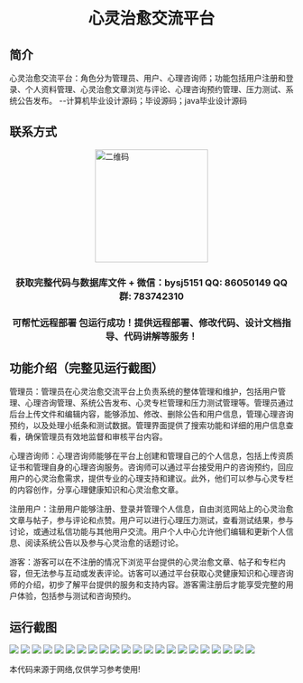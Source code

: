 <p><h1 align="center">心灵治愈交流平台</h1></p>

## 简介
心灵治愈交流平台：角色分为管理员、用户、心理咨询师；功能包括用户注册和登录、个人资料管理、心灵治愈文章浏览与评论、心理咨询预约管理、压力测试、系统公告发布。    --计算机毕业设计源码；毕设源码；java毕业设计源码


## 联系方式
<img src="https://bs-1329754181.cos.ap-shanghai.myqcloud.com/wx.jpg" alt="二维码" style="display: block; margin: 0 auto;" width="200px">
<p><h3 align="center">获取完整代码与数据库文件 + 微信：bysj5151 QQ: 86050149 QQ群: 783742310</h3></p>
<p><h3 align="center">可帮忙远程部署 包运行成功！提供远程部署、修改代码、设计文档指导、代码讲解等服务！</h3></p>

## 功能介绍（完整见运行截图）
管理员：管理员在心灵治愈交流平台上负责系统的整体管理和维护，包括用户管理、心理咨询管理、系统公告发布、心灵专栏管理和压力测试管理等。管理员通过后台上传文件和编辑内容，能够添加、修改、删除公告和用户信息，管理心理咨询预约，以及处理小纸条和测试数据。管理界面提供了搜索功能和详细的用户信息查看，确保管理员有效地监督和审核平台内容。

心理咨询师：心理咨询师能够在平台上创建和管理自己的个人信息，包括上传资质证书和管理自身的心理咨询服务。咨询师可以通过平台接受用户的咨询预约，回应用户的心灵治愈需求，提供专业的心理支持和建议。此外，他们可以参与心灵专栏的内容创作，分享心理健康知识和心灵治愈文章。

注册用户：注册用户能够注册、登录并管理个人信息，自由浏览网站上的心灵治愈文章与帖子，参与评论和点赞。用户可以进行心理压力测试，查看测试结果，参与讨论，或通过私信功能与其他用户交流。用户个人中心允许他们编辑和更新个人信息、阅读系统公告以及参与心灵治愈的话题讨论。

游客：游客可以在不注册的情况下浏览平台提供的心灵治愈文章、帖子和专栏内容，但无法参与互动或发表评论。访客可以通过平台获取心灵健康知识和心理咨询师的介绍，初步了解平台提供的服务和支持内容。游客需注册后才能享受完整的用户体验，包括参与测试和咨询预约。


## 运行截图
![](https://bs-1329754181.cos.ap-shanghai.myqcloud.com/spring/MindHealingCommunicationPlatform/img/001.jpg)
![](https://bs-1329754181.cos.ap-shanghai.myqcloud.com/spring/MindHealingCommunicationPlatform/img/002.jpg)
![](https://bs-1329754181.cos.ap-shanghai.myqcloud.com/spring/MindHealingCommunicationPlatform/img/003.jpg)
![](https://bs-1329754181.cos.ap-shanghai.myqcloud.com/spring/MindHealingCommunicationPlatform/img/004.jpg)
![](https://bs-1329754181.cos.ap-shanghai.myqcloud.com/spring/MindHealingCommunicationPlatform/img/005.jpg)
![](https://bs-1329754181.cos.ap-shanghai.myqcloud.com/spring/MindHealingCommunicationPlatform/img/006.jpg)
![](https://bs-1329754181.cos.ap-shanghai.myqcloud.com/spring/MindHealingCommunicationPlatform/img/007.jpg)
![](https://bs-1329754181.cos.ap-shanghai.myqcloud.com/spring/MindHealingCommunicationPlatform/img/008.jpg)
![](https://bs-1329754181.cos.ap-shanghai.myqcloud.com/spring/MindHealingCommunicationPlatform/img/009.jpg)
![](https://bs-1329754181.cos.ap-shanghai.myqcloud.com/spring/MindHealingCommunicationPlatform/img/010.jpg)
![](https://bs-1329754181.cos.ap-shanghai.myqcloud.com/spring/MindHealingCommunicationPlatform/img/011.jpg)
![](https://bs-1329754181.cos.ap-shanghai.myqcloud.com/spring/MindHealingCommunicationPlatform/img/012.jpg)
![](https://bs-1329754181.cos.ap-shanghai.myqcloud.com/spring/MindHealingCommunicationPlatform/img/013.jpg)
![](https://bs-1329754181.cos.ap-shanghai.myqcloud.com/spring/MindHealingCommunicationPlatform/img/014.jpg)
![](https://bs-1329754181.cos.ap-shanghai.myqcloud.com/spring/MindHealingCommunicationPlatform/img/015.jpg)
![](https://bs-1329754181.cos.ap-shanghai.myqcloud.com/spring/MindHealingCommunicationPlatform/img/016.jpg)
![](https://bs-1329754181.cos.ap-shanghai.myqcloud.com/spring/MindHealingCommunicationPlatform/img/017.jpg)
![](https://bs-1329754181.cos.ap-shanghai.myqcloud.com/spring/MindHealingCommunicationPlatform/img/018.jpg)
![](https://bs-1329754181.cos.ap-shanghai.myqcloud.com/spring/MindHealingCommunicationPlatform/img/019.jpg)
![](https://bs-1329754181.cos.ap-shanghai.myqcloud.com/spring/MindHealingCommunicationPlatform/img/020.jpg)
![](https://bs-1329754181.cos.ap-shanghai.myqcloud.com/spring/MindHealingCommunicationPlatform/img/021.jpg)
![](https://bs-1329754181.cos.ap-shanghai.myqcloud.com/spring/MindHealingCommunicationPlatform/img/022.jpg)

<p>本代码来源于网络,仅供学习参考使用!</p>
